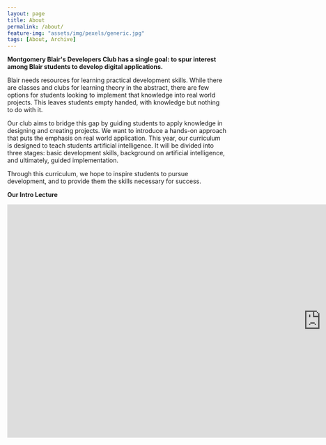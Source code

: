 ```yaml
---
layout: page
title: About
permalink: /about/
feature-img: "assets/img/pexels/generic.jpg"
tags: [About, Archive]
---
```


**Montgomery Blair's Developers Club has a single goal: to spur interest among Blair students to develop digital applications.**

Blair needs resources for learning practical development skills. While there are classes and clubs for learning theory in the abstract, there are few options for students looking to implement that knowledge into real world projects. This leaves students empty handed, with knowledge but nothing to do with it.

Our club aims to bridge this gap by guiding students to apply knowledge in designing and creating projects. We want to introduce a hands-on approach that puts the emphasis on real world application. This year, our curriculum is designed to teach students artificial intelligence. It will be divided into three stages: basic development skills, background on artificial intelligence, and ultimately, guided implementation.

Through this curriculum, we hope to inspire students to pursue development, and to provide them the skills necessary for success.

**Our Intro Lecture**
<iframe src="https://docs.google.com/presentation/d/e/2PACX-1vSGw7jmYWqqJVNk4C_odcgceIn2KqgMacEzd6AbLwbGrQvyVpasg80EGqB80JIkEUF1_ydIFmvnPQUp/embed?start=false&loop=false&delayms=3000" frameborder="0" width="1440" height="536" allowfullscreen="true" mozallowfullscreen="true" webkitallowfullscreen="true"></iframe>
